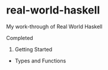 real-world-haskell
==================

My work-through of Real World Haskell

Completed

1. Getting Started
- Types and Functions
